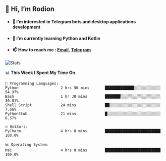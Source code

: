 ## 👋 Hi, I’m Rodion
- #### 👀 I’m interested in Telegram bots and desktop applications development
- #### 🌱 I’m currently learning Python and Kotlin
- #### 📫 How to reach me : [Email](mailto:me@lavn.ml), [Telegram](https://t.me/fast_geek)

![Stats](https://github-readme-stats.vercel.app/api?username=fast-geek&show_icons=true&theme=github_dark&hide_border=true&hide=issues&count_private=true&layout=compact)


<!--START_SECTION:waka-->
📊 **This Week I Spent My Time On** 

```text
💬 Programming Languages: 
Python                   2 hrs 56 mins       █████████████░░░░░░░░░░░░   54.97% 
Bash                     1 hr 38 mins        ███████░░░░░░░░░░░░░░░░░░   30.81% 
Shell Script             24 mins             ██░░░░░░░░░░░░░░░░░░░░░░░   7.66% 
PythonStub               21 mins             █░░░░░░░░░░░░░░░░░░░░░░░░   6.57%

🔥 Editors: 
PyCharm                  4 hrs 8 mins        █████████████████████████   100.0%

💻 Operating System: 
Mac                      4 hrs 8 mins        █████████████████████████   100.0%

```


<!--END_SECTION:waka-->
